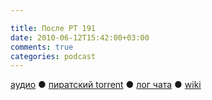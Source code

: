 ```yaml
---

title: После РТ 191
date: 2010-06-12T15:42:00+03:00
comments: true
categories: podcast
---
```

[аудио](http://cdn.radio-t.com/rt191post.mp3) ● [пиратский torrent](http://pirates.radio-t.com/torrents/rt191post.mp3.torrent) ● [лог чата](http://chat.radio-t.com/logs/radio-t-191.html) ● [wiki](http://wiki.radio-t.com/%D0%9F%D0%BE%D1%81%D0%BB%D0%B5_%D0%A0%D0%A2_191)<audio src="http://cdn.radio-t.com/rt191post.mp3" preload="none">
